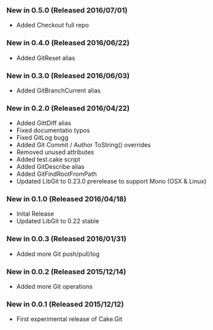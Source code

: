 ### New in 0.5.0 (Released 2016/07/01)
* Added Checkout full repo
### New in 0.4.0 (Released 2016/06/22)
* Added GitReset alias
### New in 0.3.0 (Released 2016/06/03)
* Added GitBranchCurrent alias
### New in 0.2.0 (Released 2016/04/22)
* Added GittDiff alias
* Fixed documentatio typos
* Fixed GitLog bugg
* Added Git Commit / Author ToString() overrides
* Removed unused attributes
* Added test.cake script
* Added GitDescribe alias
* Added GitFindRootFromPath
* Updated LibGit to 0.23.0 prerelease to support Mono (OSX & Linux)
### New in 0.1.0 (Released 2016/04/18)
* Inital Release
* Updated LibGit to 0.22 stable
### New in 0.0.3 (Released 2016/01/31)
* Added more Git push/pull/log
### New in 0.0.2 (Released 2015/12/14)
* Added more Git operations
### New in 0.0.1 (Released 2015/12/12)
* First experimental release of Cake.Git